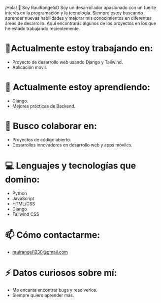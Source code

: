 ¡Hola! 👋 Soy RaulRangelxD
Soy un desarrollador apasionado con un fuerte interés en la programación y la tecnología. Siempre estoy buscando aprender nuevas habilidades y mejorar mis conocimientos en diferentes áreas de desarrollo. Aquí encontrarás algunos de los proyectos en los que he estado trabajando recientemente.

# 🔭Actualmente estoy trabajando en:

* Proyecto de desarrollo web usando Django y Tailwind.
* Aplicación móvil.

# 🌱 Actualmente estoy aprendiendo:

* Django.
* Mejores prácticas de Backend.

# 👯 Busco colaborar en:

* Proyectos de código abierto.
* Desarrollos innovadores en desarrollo web y apps móviles.

# 💻 Lenguajes y tecnologías que domino:

* Python
* JavaScript
* HTML/CSS
* Django
* Tailwind CSS

# 📫 Cómo contactarme:

* raulrangel1230@gmail.com

# ⚡ Datos curiosos sobre mí:

* Me encanta encontrar bugs y resolverlos.
* Siempre quiero aprender más.
